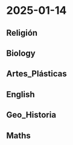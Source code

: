 # 2025-01-14 <!-- markmap: foldAll -->

## Religión

## Biology

## Artes_Plásticas

## English

## Geo_Historia

## Maths

